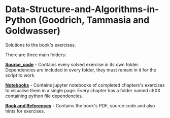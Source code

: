 # Data-Structure-and-Algorithms-in-Python (Goodrich, Tammasia and Goldwasser)
Solutions to the book's exercises.

There are three main folders:

[**Source_code**](https://github.com/Paulko335/Data-Structure-and-Algorithms-in-Python/tree/master/Source_Code) - Contains every solved exercise in its own folder. Dependencies are included in every folder, 
they must remain in it for the script to work.

[**Notebooks**](https://github.com/Paulko335/Data-Structure-and-Algorithms-in-Python/tree/master/Notebooks) - Contains jupyter notebooks of completed chapters's exercises to visualise them in a single page.
Every chapter has a folder named chXX containing python file dependencies.

[**Book and References**](https://github.com/Paulko335/Data-Structure-and-Algorithms-in-Python/tree/master/Book%20and%20References) - Contains the book's PDF, source code and also hints for exercises.
